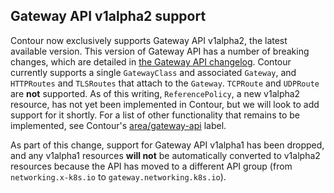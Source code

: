 ## Gateway API v1alpha2 support

Contour now exclusively supports Gateway API v1alpha2, the latest available version.
This version of Gateway API has a number of breaking changes, which are detailed in [the Gateway API changelog](https://github.com/kubernetes-sigs/gateway-api/blob/master/CHANGELOG.md).
Contour currently supports a single `GatewayClass` and associated `Gateway`, and `HTTPRoutes` and `TLSRoutes` that attach to the `Gateway`. `TCPRoute` and `UDPRoute` are **not** supported.
As of this writing, `ReferencePolicy`, a new v1alpha2 resource, has not yet been implemented in Contour, but we will look to add support for it shortly.
For a list of other functionality that remains to be implemented, see Contour's [area/gateway-api](https://github.com/projectcontour/contour/labels/area%2Fgateway-api) label.

As part of this change, support for Gateway API v1alpha1 has been dropped, and any v1alpha1 resources **will not** be automatically converted to v1alpha2 resources because the API has moved to a different API group (from `networking.x-k8s.io` to `gateway.networking.k8s.io`).

